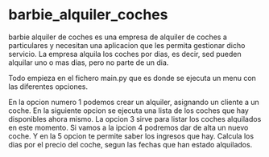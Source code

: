 barbie_alquiler_coches
======================
barbie alquiler de coches es una empresa de alquiler de coches a particulares y necesitan una aplicacion que les permita gestionar dicho servicio. La empresa alquila los coches por dias, es decir, sed pueden alquilar uno o mas dias, pero no parte de un dia.

Todo empieza en el fichero main.py que es donde se ejecuta un menu con las diferentes opciones.

En la opcion numero 1 podemos crear un alquiler, asignando un cliente a un coche.
En la siguiente opcion se ejecuta una lista de los coches que hay disponibles ahora mismo.
La opcion 3 sirve para listar los coches alquilados en este momento.
Si vamos a la ipcion 4 podremos dar de alta un nuevo coche.
Y en la 5 opcion te permite saber los ingresos que hay. Calcula los dias por el precio del coche, segun las fechas que han estado alquilados.
